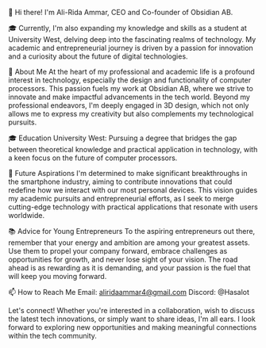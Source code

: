 👋 Hi there! I'm Ali-Rida Ammar, CEO and Co-founder of Obsidian AB.

🎓 Currently, I'm also expanding my knowledge and skills as a student at University West, delving deep into the fascinating realms of technology. My academic and entrepreneurial journey is driven by a passion for innovation and a curiosity about the future of digital technologies.

🚀 About Me
At the heart of my professional and academic life is a profound interest in technology, especially the design and functionality of computer processors. This passion fuels my work at Obsidian AB, where we strive to innovate and make impactful advancements in the tech world. Beyond my professional endeavors, I'm deeply engaged in 3D design, which not only allows me to express my creativity but also complements my technological pursuits.

🎓 Education
University West: Pursuing a degree that bridges the gap between theoretical knowledge and practical application in technology, with a keen focus on the future of computer processors.

🌟 Future Aspirations
I'm determined to make significant breakthroughs in the smartphone industry, aiming to contribute innovations that could redefine how we interact with our most personal devices. This vision guides my academic pursuits and entrepreneurial efforts, as I seek to merge cutting-edge technology with practical applications that resonate with users worldwide.

📚 Advice for Young Entrepreneurs
To the aspiring entrepreneurs out there, remember that your energy and ambition are among your greatest assets. Use them to propel your company forward, embrace challenges as opportunities for growth, and never lose sight of your vision. The road ahead is as rewarding as it is demanding, and your passion is the fuel that will keep you moving forward.

📫 How to Reach Me
Email: aliridaammar4@gmail.com
Discord: @Hasalot

Let's connect! Whether you're interested in a collaboration, wish to discuss the latest tech innovations, or simply want to share ideas, I'm all ears. I look forward to exploring new opportunities and making meaningful connections within the tech community.
